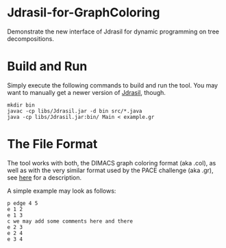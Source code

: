 # Jdrasil-for-GraphColoring
Demonstrate the new interface of Jdrasil for dynamic programming on tree decompositions.

# Build and Run
Simply execute the following commands to build and run the tool. You may want to manually get a newer version of [Jdrasil](https://github.com/maxbannach/Jdrasil), though.
```
mkdir bin
javac -cp libs/Jdrasil.jar -d bin src/*.java
java -cp libs/Jdrasil.jar:bin/ Main < example.gr
```
# The File Format
The tool works with both, the DIMACS graph coloring format (aka .col), as well as with the very similar format used by the PACE challenge (aka .gr), see [here](https://pacechallenge.wordpress.com/pace-2016/track-a-treewidth/) for a description.

A simple example may look as follows:
```
p edge 4 5
e 1 2
e 1 3
c we may add some comments here and there
e 2 3
e 2 4
e 3 4
```
